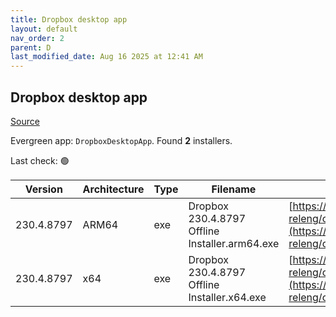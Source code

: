 ```yaml
---
title: Dropbox desktop app
layout: default
nav_order: 2
parent: D
last_modified_date: Aug 16 2025 at 12:41 AM
---
```


## Dropbox desktop app

[Source](https://www.dropbox.com/desktop)

Evergreen app: `DropboxDesktopApp`. Found **2** installers.

Last check: 🟢

| Version    | Architecture | Type | Filename                                       | URI                                                                                                                                                                                                            |
| ---------- | ------------ | ---- | ---------------------------------------------- | -------------------------------------------------------------------------------------------------------------------------------------------------------------------------------------------------------------- |
| 230.4.8797 | ARM64        | exe  | Dropbox 230.4.8797 Offline Installer.arm64.exe | [https://edge.dropboxstatic.com/dbx-releng/client/Dropbox%20230.4.8797%20Offline%20Installer.arm64.exe](https://edge.dropboxstatic.com/dbx-releng/client/Dropbox%20230.4.8797%20Offline%20Installer.arm64.exe) |
| 230.4.8797 | x64          | exe  | Dropbox 230.4.8797 Offline Installer.x64.exe   | [https://edge.dropboxstatic.com/dbx-releng/client/Dropbox%20230.4.8797%20Offline%20Installer.x64.exe](https://edge.dropboxstatic.com/dbx-releng/client/Dropbox%20230.4.8797%20Offline%20Installer.x64.exe)     |
